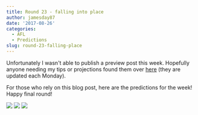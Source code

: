 ```yaml
---
title: Round 23 - falling into place
author: jamesday87
date: '2017-08-26'
categories:
  - AFL
  - Predictions
slug: round-23-falling-place
---
```


Unfortunately I wasn't able to publish a preview post this week. Hopefully anyone needing my tips or projections found them over [here](http://plussixoneblog.com/current-afl-mens-ratings-predictions/) (they are updated each Monday).

For those who rely on this blog post, here are the predictions for the week!  Happy final round!

![](http://plussixoneblog.com/wp-content/uploads/2017/03/afl_m_pred-23-1024x181.png) ![](http://plussixoneblog.com/wp-content/uploads/2017/03/simSeas-18-1024x702.png) ![](http://plussixoneblog.com/wp-content/uploads/2017/08/ratings_plot-1-4.png)
